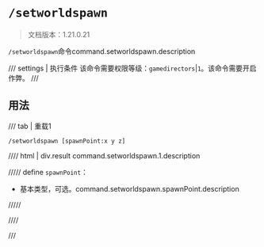 # `/setworldspawn`

> 文档版本：1.21.0.21

`/setworldspawn`命令command.setworldspawn.description

/// settings | 执行条件
该命令需要权限等级：`gamedirectors`|`1`。该命令需要开启作弊。
///

## 用法

/// tab | 重载1
```mcfunction
/setworldspawn [spawnPoint:x y z]
```

//// html | div.result
command.setworldspawn.1.description

///// define
`spawnPoint`：<!-- md:samp x y z -->

- 基本类型，可选。command.setworldspawn.spawnPoint.description


/////

////

///
